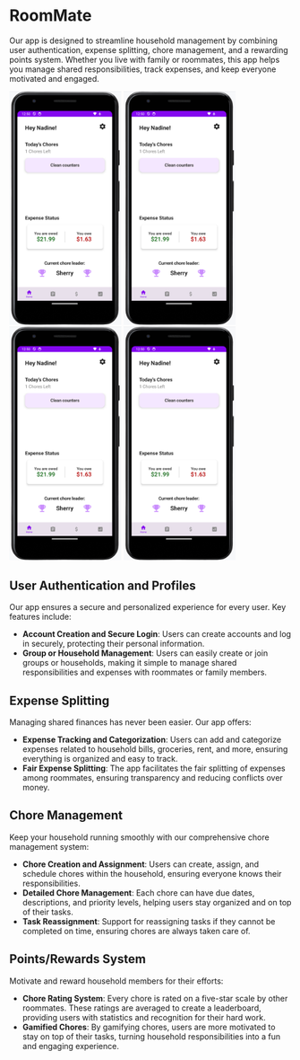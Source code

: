 # RoomMate

Our app is designed to streamline household management by combining user authentication, expense splitting, chore management, and a rewarding points system. Whether you live with family or roommates, this app helps you manage shared responsibilities, track expenses, and keep everyone motivated and engaged.

<img src="https://github.com/SherryLev/RoomMate/blob/main/Screenshot_2024-04-08_at_12.51.00_PM.png" alt="App Screen" width="200" />
<img src="https://github.com/SherryLev/RoomMate/blob/main/Screenshot_2024-04-08_at_12.51.00_PM.png" alt="App Screen" width="200" />
<img src="https://github.com/SherryLev/RoomMate/blob/main/Screenshot_2024-04-08_at_12.51.00_PM.png" alt="App Screen" width="200" />
<img src="https://github.com/SherryLev/RoomMate/blob/main/Screenshot_2024-04-08_at_12.51.00_PM.png" alt="App Screen" width="200" />


## User Authentication and Profiles

Our app ensures a secure and personalized experience for every user. Key features include:

- **Account Creation and Secure Login**: Users can create accounts and log in securely, protecting their personal information.
- **Group or Household Management**: Users can easily create or join groups or households, making it simple to manage shared responsibilities and expenses with roommates or family members.

## Expense Splitting

Managing shared finances has never been easier. Our app offers:

- **Expense Tracking and Categorization**: Users can add and categorize expenses related to household bills, groceries, rent, and more, ensuring everything is organized and easy to track.
- **Fair Expense Splitting**: The app facilitates the fair splitting of expenses among roommates, ensuring transparency and reducing conflicts over money.

## Chore Management

Keep your household running smoothly with our comprehensive chore management system:

- **Chore Creation and Assignment**: Users can create, assign, and schedule chores within the household, ensuring everyone knows their responsibilities.
- **Detailed Chore Management**: Each chore can have due dates, descriptions, and priority levels, helping users stay organized and on top of their tasks.
- **Task Reassignment**: Support for reassigning tasks if they cannot be completed on time, ensuring chores are always taken care of.

## Points/Rewards System

Motivate and reward household members for their efforts:

- **Chore Rating System**: Every chore is rated on a five-star scale by other roommates. These ratings are averaged to create a leaderboard, providing users with statistics and recognition for their hard work.
- **Gamified Chores**: By gamifying chores, users are more motivated to stay on top of their tasks, turning household responsibilities into a fun and engaging experience. 
